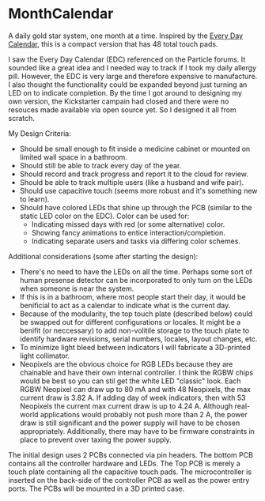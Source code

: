 # MonthCalendar
A daily gold star system, one month at a time. Inspired by the [Every Day Calendar](https://www.kickstarter.com/projects/simonegiertz/the-every-day-calendar), this is a compact version that has 48 total touch pads.

I saw the Every Day Calendar (EDC) referenced on the Particle forums. It sounded like a great idea and I needed way to track if I took my daily allergy pill. However, the EDC is very large and therefore expensive to manufacture. I also thought the functionality could be expanded beyond just turning an LED on to indicate completion. By the time I got around to designing my own version, the Kickstarter campain had closed and there were no resouces made available via open source yet. So I designed it all from scratch.

My Design Criteria:
- Should be small enough to fit inside a medicine cabinet or mounted on limited wall space in a bathroom.
- Should still be able to track every day of the year.
- Should record and track progress and report it to the cloud for review.
- Should be able to track multiple users (like a husband and wife pair).
- Should use capacitive touch (seems more robust and it's something new to learn).
- Should have colored LEDs that shine up through the PCB (similar to the static LED color on the EDC). Color can be used for:
  - Indicating missed days with red (or some alternative) color.
  - Showing fancy animations to entice interaction/completion.
  - Indicating separate users and tasks via differing color schemes.

Additional considerations (some after starting the design):
- There's no need to have the LEDs on all the time. Perhaps some sort of human presense detector can be incorporated to only turn on the LEDs when someone is near the system.
- If this is in a bathroom, where most people start their day, it would be benificial to act as a calendar to indicate what is the current day.
- Because of the modularity, the top touch plate (described below) could be swapped out for different configurations or locales. It might be a benifit (or neccessary) to add non-volitile storage to the touch plate to identify hardware revisions, serial numbers, locales, layout changes, etc.
- To minimize light bleed between indicators I will fabricate a 3D-printed light collimator.
- Neopixels are the obvious choice for RGB LEDs because they are chainable and have their own internal controller. I think the RGBW chips would be best so you can stil get the white LED "classic" look. Each RGBW Neopixel can draw up to 80 mA and with 48 Neopixels, the max current draw is 3.82 A. If adding day of week indicators, then with 53 Neopixels the current max current draw is up to 4.24 A. Although real-world applications would probably not push more than 2 A, the power draw is still significant and the power supply will have to be chosen appropriately. Additionally, there may have to be firmware constraints in place to prevent over taxing the power supply.

The initial design uses 2 PCBs connected via pin headers. The bottom PCB contains all the controller hardware and LEDs. The Top PCB is merely a touch plate containing all the capacitive touch pads. The microcontroller is inserted on the back-side of the controller PCB as well as the power entry ports. The PCBs will be mounted in a 3D printed case. 
